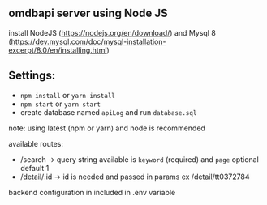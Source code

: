 ## omdbapi server using Node JS

install NodeJS (https://nodejs.org/en/download/) and Mysql 8 (https://dev.mysql.com/doc/mysql-installation-excerpt/8.0/en/installing.html)

## Settings:
- `npm install` or `yarn install`
- `npm start` or `yarn start`
- create database named `apiLog` and run `database.sql`

note: using latest (npm or yarn) and node is recommended

available routes:
- /search -> query string available is `keyword` (required) and `page` optional default 1
- /detail/:id -> id is needed and passed in params ex /detail/tt0372784

backend configuration in included in .env variable
